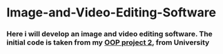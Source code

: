 # Image-and-Video-Editing-Software

### Here i will develop an image and video editing software. The initial code is taken from my [OOP project 2](https://github.com/skpha13/University-Work/tree/main/First%20Year/Second%20Semester/Object-oriented%20programming/Labs/Project%202), from University